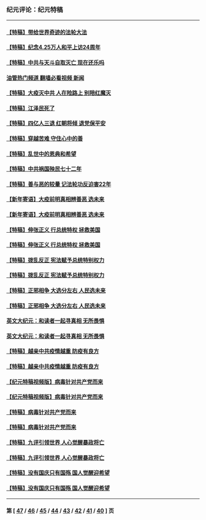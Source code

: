 ### 纪元评论：纪元特稿
---
#### [【特稿】带给世界奇迹的法轮大法](../../pages/nsc424/n13994132.md?06190330) 
#### [【特稿】纪念4.25万人和平上访24周年](../../pages/nsc424/n13980883.md?06190330) 
#### [【特稿】中共与天斗自取灭亡 现在还乐吗](../../pages/nsc424/n13897482.md?06190330) 
#### [油管热门频道 翻墙必看视频 新闻](ok?06190330)
#### [【特稿】大疫灭中共 人在险路上 别陪红魔灭](../../pages/nsc424/n13890697.md?06190330) 
#### [【特稿】江泽民死了](../../pages/nsc424/n13876300.md?06190330) 
#### [【特稿】四亿人三退 红朝将倾 退党保平安](../../pages/nsc424/n13794378.md?06190330) 
#### [【特稿】穿越苦难 守住心中的善](../../pages/nsc424/n13784979.md?06190330) 
#### [【特稿】乱世中的恩典和希望](../../pages/nsc424/n13734687.md?06190330) 
#### [【特稿】中共祸国殃民七十二年](../../pages/nsc424/n13272607.md?06190330) 
#### [【特稿】善与恶的较量 记法轮功反迫害22年](../../pages/nsc424/n13086597.md?06190330) 
#### [【新年寄语】大疫前明真相辨善恶 选未来](../../pages/nsc424/n12660855.md?06190330) 
#### [【新年寄语】大疫前明真相辨善恶 选未来](../../pages/nsc424/n12660855.md?06190330) 
#### [【特稿】伸张正义 行总统特权 拯救美国](../../pages/nsc424/n12616806.md?06190330) 
#### [【特稿】伸张正义 行总统特权 拯救美国](../../pages/nsc424/n12616806.md?06190330) 
#### [【特稿】拨乱反正 宪法赋予总统特别权力](../../pages/nsc424/n12598306.md?06190330) 
#### [【特稿】拨乱反正 宪法赋予总统特别权力](../../pages/nsc424/n12598306.md?06190330) 
#### [【特稿】正邪相争 大选分左右 人民选未来](../../pages/nsc424/n12545208.md?06190330) 
#### [【特稿】正邪相争 大选分左右 人民选未来](../../pages/nsc424/n12545208.md?06190330) 
#### [英文大纪元：和读者一起寻真相 无所畏惧](../../pages/nsc424/n12542027.md?06190330) 
#### [英文大纪元：和读者一起寻真相 无所畏惧](../../pages/nsc424/n12542027.md?06190330) 
#### [【特稿】越亲中共疫情越重 防疫有良方](../../pages/nsc424/n12042989.md?06190330) 
#### [【特稿】越亲中共疫情越重 防疫有良方](../../pages/nsc424/n12042989.md?06190330) 
#### [【纪元特稿视频版】病毒针对共产党而来](../../pages/nsc424/n11977328.md?06190330) 
#### [【纪元特稿视频版】病毒针对共产党而来](../../pages/nsc424/n11977328.md?06190330) 
#### [【特稿】病毒针对共产党而来](../../pages/nsc424/n11928818.md?06190330) 
#### [【特稿】病毒针对共产党而来](../../pages/nsc424/n11928818.md?06190330) 
#### [【特稿】九评引领世界 人心觉醒暴政将亡](../../pages/nsc424/n11660496.md?06190330) 
#### [【特稿】九评引领世界 人心觉醒暴政将亡](../../pages/nsc424/n11660496.md?06190330) 
#### [【特稿】没有国庆只有国殇 国人觉醒迎希望](../../pages/nsc424/n11549354.md?06190330) 
#### [【特稿】没有国庆只有国殇 国人觉醒迎希望](../../pages/nsc424/n11549354.md?06190330) 

---
#### 第 [ [47](./47.md?06190330) / [46](./46.md?06190330) / [45](./45.md?06190330) / [44](./44.md?06190330) / [43](./43.md?06190330) / [42](./42.md?06190330) / [41](./41.md?06190330) / [40](./40.md?06190330) ] 页
